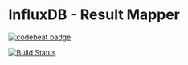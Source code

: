 # InfluxDB - Result Mapper

[![codebeat badge](https://codebeat.co/badges/acb0ebbb-ea83-46d8-a498-bb4e12784534)](https://codebeat.co/projects/github-com-gautierlevert-influxdb-resultmapper-develop)

[![Build Status](https://travis-ci.org/GautierLevert/influxdb-resultmapper.svg?branch=develop)](https://travis-ci.org/GautierLevert/influxdb-resultmapper)
